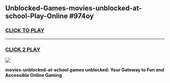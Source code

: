 
## Unblocked-Games-movies-unblocked-at-school-Play-Online #974oy
<h3>
<a href="https://news.freeplayer.one?title=movies-unblocked-at-school&ref=3">CLICK TO PLAY</a></h3>
<hr>

<h3>
<a href="https://news.freeplayer.one?title=movies-unblocked-at-school&ref=3">CLICK 2 PLAY</a>
  
</h3>

<a href="https://news.freeplayer.one?title=movies-unblocked-at-school&ref=3"><img src="https://clearcache.store/games.png"></a>


**movies-unblocked-at-school games unblocked: Your Gateway to Fun and Accessible Online Gaming**
